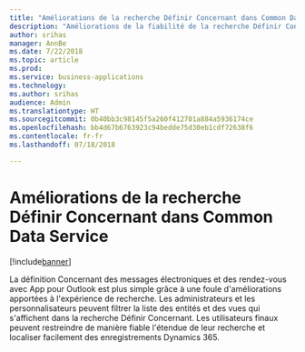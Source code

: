 ```yaml
---
title: "Améliorations de la recherche Définir Concernant dans Common Data Service"
description: "Améliorations de la fiabilité de la recherche Définir Concernant dans Dynamics 365 App for Outlook"
author: srihas
manager: AnnBe
ms.date: 7/22/2018
ms.topic: article
ms.prod: 
ms.service: business-applications
ms.technology: 
ms.author: srihas
audience: Admin
ms.translationtype: HT
ms.sourcegitcommit: 0b40bb3c98145f5a260f412701a884a5936174ce
ms.openlocfilehash: bb4d67b6763923c94bedde75d30eb1cdf72638f6
ms.contentlocale: fr-fr
ms.lasthandoff: 07/18/2018

---
```

# <a name="set-regarding-lookup-enhancements-in-common-data-service"></a>Améliorations de la recherche Définir Concernant dans Common Data Service


[!include[banner](../../includes/banner.md)]

La définition Concernant des messages électroniques et des rendez-vous avec App pour Outlook est plus simple grâce à une foule d'améliorations apportées à l'expérience de recherche. Les administrateurs et les personnalisateurs peuvent filtrer la liste des entités et des vues qui s'affichent dans la recherche Définir Concernant. Les utilisateurs finaux peuvent restreindre de manière fiable l'étendue de leur recherche et localiser facilement des enregistrements Dynamics 365.

